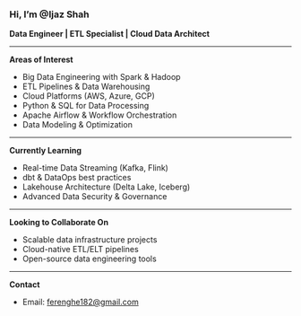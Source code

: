 ### Hi, I’m @Ijaz Shah

**Data Engineer | ETL Specialist | Cloud Data Architect**

---

**Areas of Interest**

* Big Data Engineering with Spark & Hadoop
* ETL Pipelines & Data Warehousing
* Cloud Platforms (AWS, Azure, GCP)
* Python & SQL for Data Processing
* Apache Airflow & Workflow Orchestration
* Data Modeling & Optimization

---

**Currently Learning**

* Real-time Data Streaming (Kafka, Flink)
* dbt & DataOps best practices
* Lakehouse Architecture (Delta Lake, Iceberg)
* Advanced Data Security & Governance

---

**Looking to Collaborate On**

* Scalable data infrastructure projects
* Cloud-native ETL/ELT pipelines
* Open-source data engineering tools

---

**Contact**

* Email: [ferenghe182@gmail.com](mailto:ferenghe182@gmail.com)
